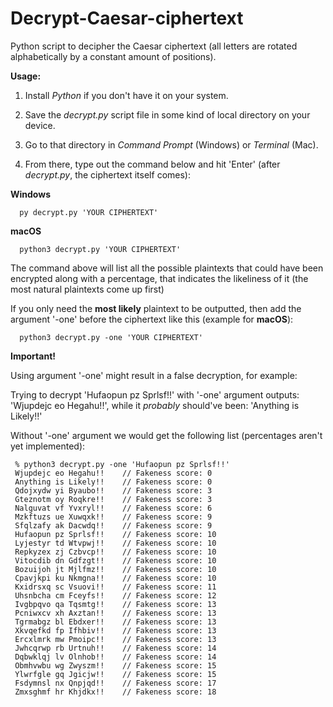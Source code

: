 # Decrypt-Caesar-ciphertext
Python script to decipher the Caesar ciphertext (all letters are rotated alphabetically by a constant amount of positions).
 
**Usage:**

1. Install *Python* if you don't have it on your system.

2. Save the *decrypt.py* script file in some kind of local directory on your device.

3. Go to that directory in *Command Prompt* (Windows) or *Terminal* (Mac).

4. From there, type out the command below and hit 'Enter' (after *decrypt.py*, the ciphertext itself comes):

**Windows**
```
  py decrypt.py 'YOUR CIPHERTEXT'
```

**macOS**
```
  python3 decrypt.py 'YOUR CIPHERTEXT'
```

The command above will list all the possible plaintexts that could have been encrypted along with a percentage, that indicates the likeliness of it (the most natural plaintexts come up first)

If you only need the **most likely** plaintext to be outputted, then add the argument '-one' before the ciphertext like this (example for **macOS**):
```
  python3 decrypt.py -one 'YOUR CIPHERTEXT'
```
**Important!**

Using argument '-one' might result in a false decryption, for example:

Trying to decrypt 'Hufaopun pz Sprlsf!!' with '-one' argument outputs: 'Wjupdejc eo Hegahu!!', while it *probably* should've been: 'Anything is  Likely!!'

Without '-one' argument we would get the following list (percentages aren't yet implemented):
```
 % python3 decrypt.py -one 'Hufaopun pz Sprlsf!!'
 Wjupdejc eo Hegahu!!    // Fakeness score: 0
 Anything is Likely!!    // Fakeness score: 0
 Qdojxydw yi Byaubo!!    // Fakeness score: 3
 Gteznotm oy Roqkre!!    // Fakeness score: 3
 Nalguvat vf Yvxryl!!    // Fakeness score: 6
 Mzkftuzs ue Xuwqxk!!    // Fakeness score: 9
 Sfqlzafy ak Dacwdq!!    // Fakeness score: 9
 Hufaopun pz Sprlsf!!    // Fakeness score: 10
 Lyjestyr td Wtvpwj!!    // Fakeness score: 10
 Repkyzex zj Czbvcp!!    // Fakeness score: 10
 Vitocdib dn Gdfzgt!!    // Fakeness score: 10
 Bozuijoh jt Mjlfmz!!    // Fakeness score: 10
 Cpavjkpi ku Nkmgna!!    // Fakeness score: 10
 Kxidrsxq sc Vsuovi!!    // Fakeness score: 11
 Uhsnbcha cm Fceyfs!!    // Fakeness score: 12
 Ivgbpqvo qa Tqsmtg!!    // Fakeness score: 13
 Pcniwxcv xh Axztan!!    // Fakeness score: 13
 Tgrmabgz bl Ebdxer!!    // Fakeness score: 13
 Xkvqefkd fp Ifhbiv!!    // Fakeness score: 13
 Ercxlmrk mw Pmoipc!!    // Fakeness score: 13
 Jwhcqrwp rb Urtnuh!!    // Fakeness score: 14
 Dqbwklqj lv Olnhob!!    // Fakeness score: 14
 Obmhvwbu wg Zwyszm!!    // Fakeness score: 15
 Ylwrfgle gq Jgicjw!!    // Fakeness score: 15
 Fsdymnsl nx Qnpjqd!!    // Fakeness score: 17
 Zmxsghmf hr Khjdkx!!    // Fakeness score: 18
```
